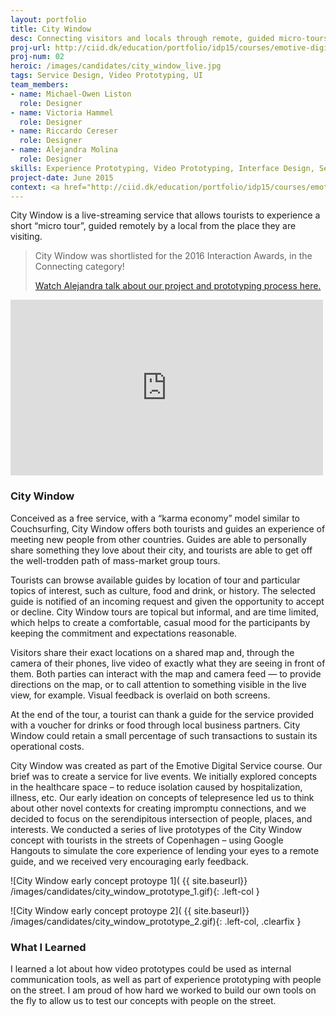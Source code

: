 ```yaml
---
layout: portfolio
title: City Window
desc: Connecting visitors and locals through remote, guided micro-tours 
proj-url: http://ciid.dk/education/portfolio/idp15/courses/emotive-digital-services/projects/city-window/
proj-num: 02
heroic: /images/candidates/city_window_live.jpg
tags: Service Design, Video Prototyping, UI
team_members:
- name: Michael-Owen Liston
  role: Designer
- name: Victoria Hammel
  role: Designer
- name: Riccardo Cereser
  role: Designer
- name: Alejandra Molina
  role: Designer
skills: Experience Prototyping, Video Prototyping, Interface Design, Service Design
project-date: June 2015
context: <a href="http://ciid.dk/education/portfolio/idp15/courses/emotive-digital-services/projects/city-window/">Emotive Digital Services course at CIID</a>  
---
```


City Window is a live-streaming service that allows tourists to experience a short “micro tour”, guided remotely by a local from the place they are visiting.

> City Window was shortlisted for the 2016 Interaction Awards, in the Connecting category!
>
> [Watch Alejandra talk about our project and prototyping process here.](http://awards.ixda.org/entry/2016/city-window/)

<iframe src="https://player.vimeo.com/video/138462032?byline=0&portrait=0" width="500" height="281" frameborder="0" webkitallowfullscreen mozallowfullscreen allowfullscreen></iframe>

### City Window

Conceived as a free service, with a “karma economy” model similar to Couchsurfing, City Window offers both tourists and guides an experience of meeting new people from other countries. Guides are able to personally share something they love about their city, and tourists are able to get off the well-trodden path of mass-market group tours.

Tourists can browse available guides by location of tour and particular topics of interest, such as culture, food and drink, or history. The selected guide is notified of an incoming request and given the opportunity to accept or decline. City Window tours are topical but informal, and are time limited, which helps to create a comfortable, casual mood for the participants by keeping the commitment and expectations reasonable.

Visitors share their exact locations on a shared map and, through the camera of their phones, live video of exactly what they are seeing in front of them. Both parties can interact with the map and camera feed — to provide directions on the map, or to call attention to something visible in the live view, for example. Visual feedback is overlaid on both screens.

At the end of the tour, a tourist can thank a guide for the service provided with a voucher for drinks or food through local business partners. City Window could retain a small percentage of such transactions to sustain its operational costs.

City Window was created as part of the Emotive Digital Service course. Our brief was to create a service for live events. We initially explored concepts in the healthcare space – to reduce isolation caused by hospitalization, illness, etc. Our early ideation on concepts of telepresence led us to think about other novel contexts for creating impromptu connections, and we decided to focus on the serendipitous intersection of people, places, and interests. We conducted a series of live prototypes of the City Window concept with tourists in the streets of Copenhagen – using Google Hangouts to simulate the core experience of lending your eyes to a remote guide, and we received very encouraging early feedback.

![City Window early concept protoype 1]( {{ site.baseurl}} /images/candidates/city_window_prototype_1.gif){: .left-col }

![City Window early concept protoype 2]( {{ site.baseurl}} /images/candidates/city_window_prototype_2.gif){: .left-col, .clearfix }

### What I Learned
I learned a lot about how video prototypes could be used as internal communication tools, as well as part of experience prototyping with people on the street. I am proud of how hard we worked to build our own tools on the fly to allow us to test our concepts with people on the street.

